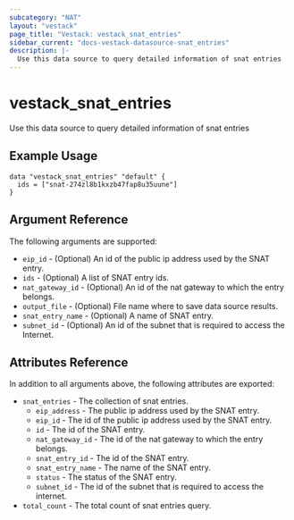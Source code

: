 ```yaml
---
subcategory: "NAT"
layout: "vestack"
page_title: "Vestack: vestack_snat_entries"
sidebar_current: "docs-vestack-datasource-snat_entries"
description: |-
  Use this data source to query detailed information of snat entries
---
```

# vestack_snat_entries
Use this data source to query detailed information of snat entries
## Example Usage
```hcl
data "vestack_snat_entries" "default" {
  ids = ["snat-274zl8b1kxzb47fap8u35uune"]
}
```
## Argument Reference
The following arguments are supported:
* `eip_id` - (Optional) An id of the public ip address used by the SNAT entry.
* `ids` - (Optional) A list of SNAT entry ids.
* `nat_gateway_id` - (Optional) An id of the nat gateway to which the entry belongs.
* `output_file` - (Optional) File name where to save data source results.
* `snat_entry_name` - (Optional) A name of SNAT entry.
* `subnet_id` - (Optional) An id of the subnet that is required to access the Internet.

## Attributes Reference
In addition to all arguments above, the following attributes are exported:
* `snat_entries` - The collection of snat entries.
  * `eip_address` - The public ip address used by the SNAT entry.
  * `eip_id` - The id of the public ip address used by the SNAT entry.
  * `id` - The id of the SNAT entry.
  * `nat_gateway_id` - The id of the nat gateway to which the entry belongs.
  * `snat_entry_id` - The id of the SNAT entry.
  * `snat_entry_name` - The name of the SNAT entry.
  * `status` - The status of the SNAT entry.
  * `subnet_id` - The id of the subnet that is required to access the internet.
* `total_count` - The total count of snat entries query.


